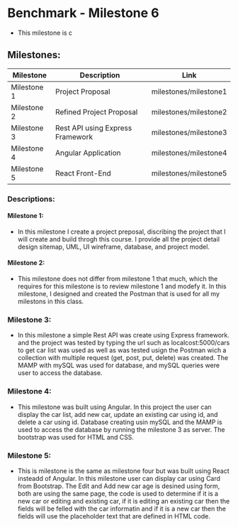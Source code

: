 # Benchmark - Milestone 6

- This milestone is c


## Milestones:

|Milestone|Description|Link|
|--|--|--
|Milestone 1|Project Proposal|milestones/milestone1
|Milestone 2|Refined Project Proposal|milestones/milestone2
|Milestone 3|Rest API using Express Framework|milestones/milestone3
|Milestone 4|Angular Application|milestones/milestone4
|Milestone 5|React Front-End|milestones/milestone5


### Descriptions:
#### Milestone 1: 
- In this milestone I create a project preposal, discribing the project that I will create and build throgh this course. I provide all the project detail design sitemap, UML, UI wireframe, database, and project model.

#### Milestone 2:
- This milestone does not differ from milestone 1 that much, which the requires for this milestone is to review milestone 1 and modefy it. In this milestone, I designed and created the Postman that is used for all my milestons in this class. 

### Milestone 3: 
- In this milestone a simple Rest API was create using Express framework. and the project was tested by typing the url such as localcost:5000/cars to get car list was used as well as was tested usign the Postman wich a collection with multiple request (get, post, put, delete) was created. The MAMP with mySQL was used for database, and mySQL queries were user to access the database.

### Milestone 4:
- This milestone was built using Angular. In this project the user can display the car list, add new car, update an existing car using id, and delete a car using id. Database creating usin mySQL and the MAMP is used to access the database by running the milestone 3 as server. The bootstrap was used for HTML and CSS.

### Milestone 5:
- This is milestone is the same as milestone four but was built using React insteadd of Angular. In this milestone user can display car using Card from Bootstrap. The Edit and Add new car age is desined using form, both are using the same page, the code is used to determine if it is a new car or editing and existing car, if it is editing an existing car then the fields will be felled with the car informatin and if it is a new car then the fields will use the placeholder text that are defined in HTML code.
